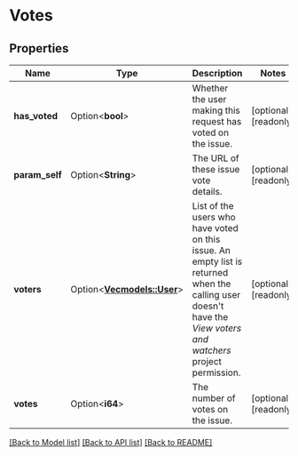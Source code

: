 # Votes

## Properties

Name | Type | Description | Notes
------------ | ------------- | ------------- | -------------
**has_voted** | Option<**bool**> | Whether the user making this request has voted on the issue. | [optional][readonly]
**param_self** | Option<**String**> | The URL of these issue vote details. | [optional][readonly]
**voters** | Option<[**Vec<models::User>**](User.md)> | List of the users who have voted on this issue. An empty list is returned when the calling user doesn't have the *View voters and watchers* project permission. | [optional][readonly]
**votes** | Option<**i64**> | The number of votes on the issue. | [optional][readonly]

[[Back to Model list]](../README.md#documentation-for-models) [[Back to API list]](../README.md#documentation-for-api-endpoints) [[Back to README]](../README.md)


